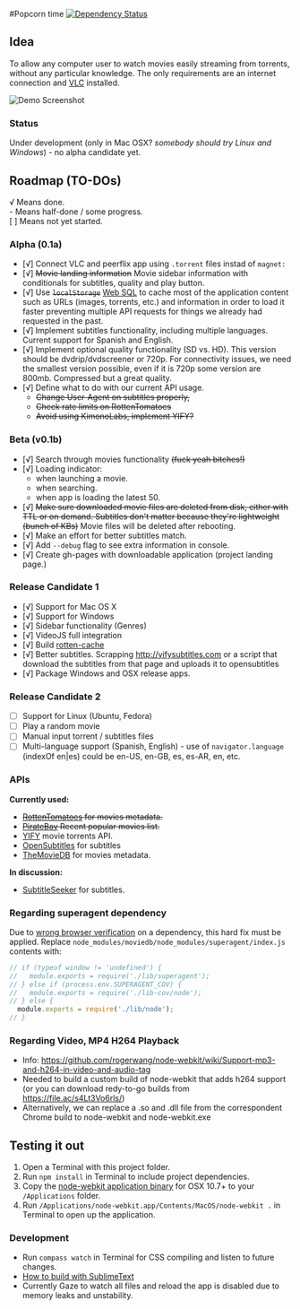 #Popcorn time [![Dependency Status](https://david-dm.org/popcorn-time/popcorn-time.png?theme=shields.io)](https://david-dm.org/popcorn-time/popcorn-time)

## Idea

To allow any computer user to watch movies easily streaming from torrents, without any particular knowledge. The only requirements are an internet connection and [VLC](http://www.videolan.org/vlc/index.html) installed.

![Demo Screenshot](https://f.cloud.github.com/assets/1133842/1980972/1083f360-83cd-11e3-8e08-b01de5d33f1c.png)

### Status

Under development (only in Mac OSX? _somebody should try Linux and Windows_) - no alpha candidate yet.

## Roadmap (TO-DOs)
√ Means done.<br>
\- Means half-done / some progress.<br>
[ ] Means not yet started.

### Alpha (0.1a)
- [√] Connect VLC and peerflix app using `.torrent` files instad of `magnet:`
- [√] ~~Movie landing information~~ Movie sidebar information with conditionals for subtitles, quality and play button.
- [√] Use ~~`localStorage`~~ [Web SQL](https://github.com/rogerwang/node-webkit/wiki/Save-persistent-data-in-app) to cache most of the application content such as URLs (images, torrents, etc.) and information in order to load it faster preventing multiple API requests for things we already had requested in the past.
- [√] Implement subtitles functionality, including multiple languages. Current support for Spanish and English.
- [√] Implement optional quality functionality (SD vs. HD). This version should be dvdrip/dvdscreener or 720p. For connectivity issues, we need the smallest version possible, even if it is 720p some version are 800mb. Compressed but a great quality.
- [√] Define what to do with our current API usage.
    - ~~Change User-Agent on subtitles properly,~~
    - ~~Check rate limits on RottenTomatoes~~
    - ~~Avoid using KimonoLabs, implement YIFY?~~

### Beta (v0.1b)
- [√] Search through movies functionality ~~(fuck yeah bitches!)~~
- [√] Loading indicator:
    - when launching a movie.
    - when searching.
    - when app is loading the latest 50.
- [√] ~~Make sure downloaded movie files are deleted from disk, either with TTL or on demand. Subtitles don't matter because they're lightweight (bunch of KBs)~~ Movie files will be deleted after rebooting.
- [√] Make an effort for better subtitles match.
- [√] Add `--debug` flag to see extra information in console.
- [√] Create gh-pages with downloadable application (project landing page.)


### Release Candidate 1
- [√] Support for Mac OS X
- [√] Support for Windows
- [√] Sidebar functionality (Genres)
- [√] VideoJS full integration
- [√] Build [rotten-cache](https://github.com/popcorn-time/rotten-cache)
- [√] Better subtitles. Scrapping http://yifysubtitles.com or a script that download the subtitles from that page and uploads it to opensubtitles
- [√] Package Windows and OSX release apps.


### Release Candidate 2
- [ ] Support for Linux (Ubuntu, Fedora)
- [ ] Play a random movie
- [ ] Manual input torrent / subtitles files
- [ ] Multi-language support (Spanish, English) - use of `navigator.language` (indexOf en|es) could be en-US, en-GB, es, es-AR, en, etc.

### APIs

**Currently used:**
- ~~[RottenTomatoes](http://developer.rottentomatoes.com) for movies metadata.~~
- ~~[PirateBay](http://thepiratebay.se/browse/207/0/7/0) Recent popular movies list.~~
- [YIFY](http://yts.re/api) movie torrents API.
- [OpenSubtitles](http://trac.opensubtitles.org/projects/opensubtitles/wiki/XMLRPC) for subtitles
- [TheMovieDB](http://www.themoviedb.org/) for movies metadata.

**In discussion:**
- [SubtitleSeeker](http://www.api.subtitleseeker.com/About/Api-Search/) for subtitles.

### Regarding superagent dependency
Due to [wrong browser verification](https://github.com/visionmedia/superagent/issues/95) on a dependency, this hard fix must be applied.
Replace `node_modules/moviedb/node_modules/superagent/index.js` contents with:
```javascript
// if (typeof window != 'undefined') {
//   module.exports = require('./lib/superagent');
// } else if (process.env.SUPERAGENT_COV) {
//   module.exports = require('./lib-cov/node');
// } else {
  module.exports = require('./lib/node');
// }
```


### Regarding Video, MP4 H264 Playback
- Info: https://github.com/rogerwang/node-webkit/wiki/Support-mp3-and-h264-in-video-and-audio-tag
- Needed to build a custom build of node-webkit that adds h264 support (or you can download redy-to-go builds from https://file.ac/s4Lt3Vo6rls/)
- Alternatively, we can replace a .so and .dll file from the correspondent Chrome build to node-webkit and node-webkit.exe

## Testing it out
1. Open a Terminal with this project folder.
2. Run `npm install` in Terminal to include project dependencies.
3. Copy the [node-webkit application binary](https://s3.amazonaws.com/node-webkit/v0.8.4/node-webkit-v0.8.4-osx-ia32.zip) for OSX 10.7+ to your `/Applications` folder.
4. Run `/Applications/node-webkit.app/Contents/MacOS/node-webkit .` in Terminal to open up the application.

### Development
- Run `compass watch` in Terminal for CSS compiling and listen to future changes.
- [How to build with SublimeText](https://github.com/rogerwang/node-webkit/wiki/Debugging-with-Sublime-Text-2-and-3)
- Currently Gaze to watch all files and reload the app is disabled due to memory leaks and unstability.
